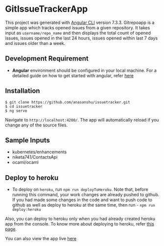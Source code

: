 # GitIssueTrackerApp

This project was generated with [Angular CLI](https://github.com/angular/angular-cli) version 7.3.3.
Gitrepoapp is a simple app which tracks opened issues from a given repository. It takes input as
`username/repo_name` and then displays the total count of opened issues, issues opened in the last 24 
hours, issues opened within last 7 days and issues older than a week.

## Development Requirement

- **Angular** environment should be configured in your local machine. For a detailed guide on how to get started with angular, refer [here](https://angular.io/guide/quickstart)

## Installation

    $ git clone https://github.com/anasanshu/issuetracker.git
    $ cd issuetracker
    $ ng serve

Navigate to ``http://localhost:4200/``. The app will automatically reload if you change any of the source files.

## Sample Inputs 

- kubernetes/enhancements
- niketa741/ContactsApi
- ocaml/ocaml

## Deploy to heroku

- To deploy on ``heroku``, run ``npm run deployToHeroku``. Note that, before running this command, your
work changes are already pushed to github. If you had made some changes in the code and want to push
code to github as well as deploy to heroku at the same time, then run - ``npm run deploy:heroku``

Also, you can deploy to heroku only when you had already created heroku app from the console. 
To know more about deploying to heroku, refer [this page](https://devcenter.heroku.com/articles/getting-started-with-nodejs).

You can also view the app live [here](https://gitopenissue.herokuapp.com/)
